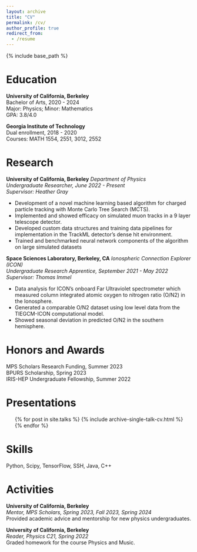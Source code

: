 ```yaml
---
layout: archive
title: "CV"
permalink: /cv/
author_profile: true
redirect_from:
  - /resume
---
```


{% include base_path %}

Education
======
**University of California, Berkeley**<br>
Bachelor of Arts, 2020 - 2024<br>
Major: Physics; Minor: Mathematics<br>
GPA: 3.8/4.0

**Georgia Institute of Technology**<br>
Dual enrollment, 2018 - 2020<br>
Courses: MATH 1554, 2551, 3012, 2552


Research
======
**University of California, Berkeley**
_Department of Physics<br>
Undergraduate Researcher, June 2022 - Present<br>
Supervisor: Heather Gray_
* Development of a novel machine learning based algorithm for charged particle tracking with Monte Carlo Tree Search (MCTS).
* Implemented and showed efficacy on simulated muon tracks in a 9 layer telescope detector.
* Developed custom data structures and training data pipelines for implementation in the TrackML detector’s dense hit environment.
* Trained and benchmarked neural network components of the algorithm on large simulated datasets

**Space Sciences Laboratory, Berkeley, CA**
_Ionospheric Connection Explorer (ICON)<br>
Undergraduate Research Apprentice, September 2021 - May 2022<br>
Supervisor: Thomas Immel_
* Data analysis for ICON’s onboard Far Ultraviolet spectrometer which measured column integrated atomic oxygen to nitrogen ratio (O/N2) in the Ionosphere.
* Generated a comparable O/N2 dataset using low level data from the TIEGCM-ICON computational model.
* Showed seasonal deviation in predicted O/N2 in the southern hemisphere.

  
Honors and Awards
======
MPS Scholars Research Funding, Summer 2023<br>
BPURS Scholarship, Spring 2023<br>
IRIS-HEP Undergraduate Fellowship, Summer 2022
  
Presentations
======
  <ul>{% for post in site.talks %}
    {% include archive-single-talk-cv.html %}
  {% endfor %}</ul>

Skills
======
Python, Scipy, TensorFlow, SSH, Java, C++

Activities
======
**University of California, Berkeley**<br>
_Mentor, MPS Scholars, Spring 2023, Fall 2023, Spring 2024_ <br>
Provided academic advice and mentorship for new physics undergraduates.

**University of California, Berkeley**<br>
_Reader, Physics C21, Spring 2022_ <br>
Graded homework for the course Physics and Music.
